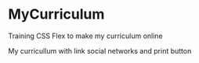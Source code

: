 # MyCurriculum
 Training CSS Flex to make my curriculum online
 
 My curricullum with link social networks and print button
 
